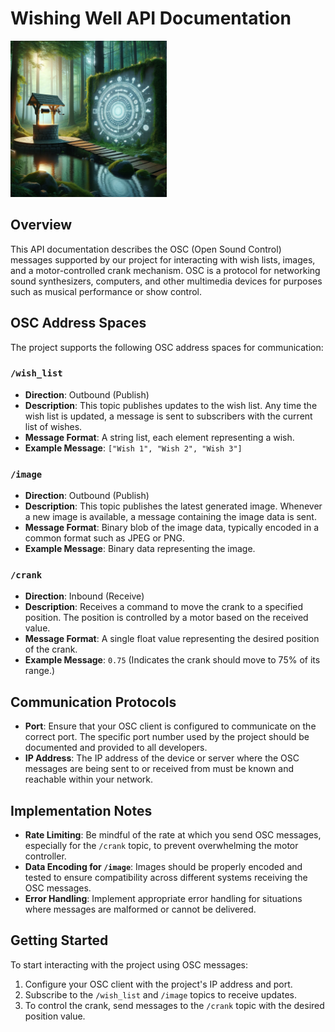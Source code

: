 # Wishing Well API Documentation

<img src="https://github.com/elwellb/WishingWell/blob/main/project_sketch.webp?raw=true" width="250">

## Overview

This API documentation describes the OSC (Open Sound Control) messages supported by our project for interacting with wish lists, images, and a motor-controlled crank mechanism. OSC is a protocol for networking sound synthesizers, computers, and other multimedia devices for purposes such as musical performance or show control.

## OSC Address Spaces

The project supports the following OSC address spaces for communication:

### `/wish_list`

- **Direction**: Outbound (Publish)
- **Description**: This topic publishes updates to the wish list. Any time the wish list is updated, a message is sent to subscribers with the current list of wishes.
- **Message Format**: A string list, each element representing a wish.
- **Example Message**: `["Wish 1", "Wish 2", "Wish 3"]`

### `/image`

- **Direction**: Outbound (Publish)
- **Description**: This topic publishes the latest generated image. Whenever a new image is available, a message containing the image data is sent.
- **Message Format**: Binary blob of the image data, typically encoded in a common format such as JPEG or PNG.
- **Example Message**: Binary data representing the image.

### `/crank`

- **Direction**: Inbound (Receive)
- **Description**: Receives a command to move the crank to a specified position. The position is controlled by a motor based on the received value.
- **Message Format**: A single float value representing the desired position of the crank.
- **Example Message**: `0.75` (Indicates the crank should move to 75% of its range.)

## Communication Protocols

- **Port**: Ensure that your OSC client is configured to communicate on the correct port. The specific port number used by the project should be documented and provided to all developers.
- **IP Address**: The IP address of the device or server where the OSC messages are being sent to or received from must be known and reachable within your network.

## Implementation Notes

- **Rate Limiting**: Be mindful of the rate at which you send OSC messages, especially for the `/crank` topic, to prevent overwhelming the motor controller.
- **Data Encoding for `/image`**: Images should be properly encoded and tested to ensure compatibility across different systems receiving the OSC messages.
- **Error Handling**: Implement appropriate error handling for situations where messages are malformed or cannot be delivered.

## Getting Started

To start interacting with the project using OSC messages:

1. Configure your OSC client with the project's IP address and port.
2. Subscribe to the `/wish_list` and `/image` topics to receive updates.
3. To control the crank, send messages to the `/crank` topic with the desired position value.
